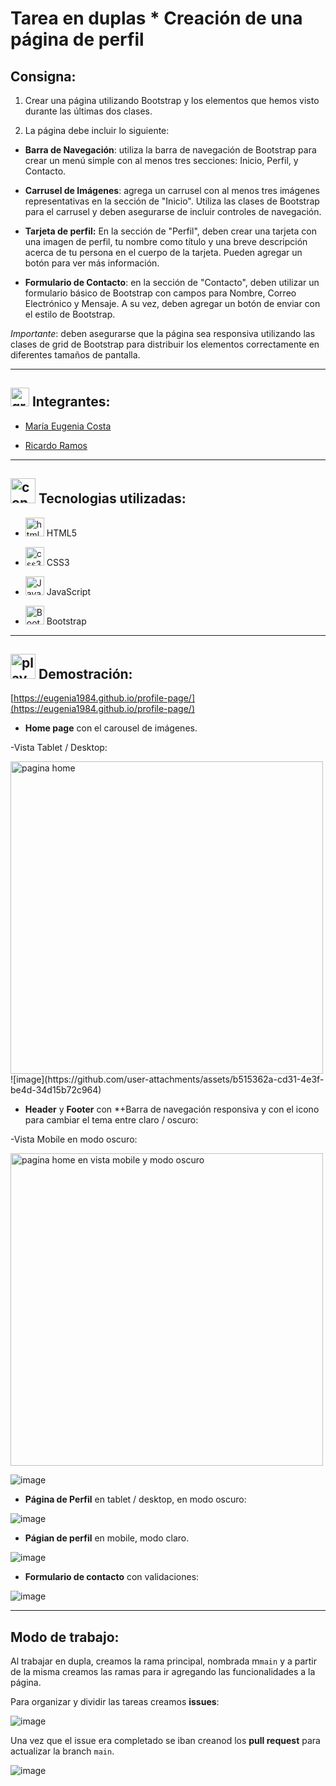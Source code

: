 # Tarea en duplas * Creación de una página de perfil


## Consigna:

1. Crear una página utilizando Bootstrap y los elementos que hemos visto durante las últimas dos clases.

2. La página debe incluir lo siguiente:

- **Barra de Navegación**: utiliza la barra de navegación de Bootstrap para crear un menú simple con al menos tres secciones: Inicio, Perfil, y Contacto.

- **Carrusel de Imágenes**: agrega un carrusel con al menos tres imágenes representativas en la sección de "Inicio". Utiliza las clases de Bootstrap para el carrusel y deben asegurarse de incluir controles de navegación.

- **Tarjeta de perfil:** En la sección de "Perfil", deben crear una tarjeta con una imagen de perfil, tu nombre como título y una breve descripción acerca de tu persona en el cuerpo de la tarjeta. Pueden agregar un botón para ver más información.

- **Formulario de Contacto**: en la sección de "Contacto", deben utilizar un formulario básico de Bootstrap con campos para Nombre, Correo Electrónico y Mensaje. A su vez, deben agregar un botón de enviar con el estilo de Bootstrap.

*Importante*: deben asegurarse que la página sea responsiva utilizando las clases de grid de Bootstrap para distribuir los elementos correctamente en diferentes tamaños de pantalla.

---

## <img width="30" height="30" src="https://img.icons8.com/ios/30/people-working-together.png" alt="grupo de personas trabajando juntas"/> Integrantes:

- [María Eugenia Costa](https://github.com/eugenia1984)

- [Ricardo Ramos](https://github.com/elequipoderiki)

---

## <img width="40" height="40" src="https://img.icons8.com/stickers/40/rdp-connection.png" alt="connection rpd"/> Tecnologias utilizadas:

- <img width="30" height="30" src="https://img.icons8.com/color/30/html-5--v1.png" alt="html5"/> HTML5

- <img width="30" height="30" src="https://img.icons8.com/color/30/css3.png" alt="css3"/> CSS3

- <img width="30" height="30" src="https://img.icons8.com/color/30/javascript--v1.png" alt="JavaScript"/> JavaScript

- <img width="30" height="30" src="https://img.icons8.com/color/30/bootstrap--v1.png" alt="Bootstrap"/> Bootstrap

---

## <img width="40" height="40" src="https://img.icons8.com/flat-round/40/play--v1.png" alt="play"/> Demostración:

[https://eugenia1984.github.io/profile-page/](https://eugenia1984.github.io/profile-page/)

- **Home page** con el carousel de imágenes.

-Vista Tablet / Desktop:

<img src="https://github.com/user-attachments/assets/b515362a-cd31-4e3f-be4d-34d15b72c964" width="500" alt="pagina home" />
![image](https://github.com/user-attachments/assets/b515362a-cd31-4e3f-be4d-34d15b72c964)

- **Header** y **Footer** con *+Barra de navegación responsiva y con el icono para cambiar el tema entre claro / oscuro:

-Vista Mobile en modo oscuro:


<img src="https://github.com/user-attachments/assets/0ec6c169-c95f-4599-bb2f-4d4dc6610ec6" width="500" alt="pagina home en vista mobile y modo oscuro" />

![image](https://github.com/user-attachments/assets/0ec6c169-c95f-4599-bb2f-4d4dc6610ec6)

- **Página de Perfil** en tablet / desktop, en modo oscuro:

![image](https://github.com/user-attachments/assets/0cac1ea5-5788-4d21-a5b7-115c534f18aa)


- **Págian de perfil** en mobile, modo claro.

![image](https://github.com/user-attachments/assets/3eef6a00-224e-4f1b-b9e6-b2fef1a08ee1)

- **Formulario de contacto** con validaciones:

![image](https://github.com/user-attachments/assets/44740fad-9a4a-4c83-95ad-32542dd2020a)

---

## Modo de trabajo:

Al trabajar en dupla, creamos la rama principal, nombrada m`main` y a partir de la misma creamos las ramas para ir agregando las funcionalidades a la página.

Para organizar y dividir las tareas creamos **issues**:

![image](https://github.com/user-attachments/assets/adfb0871-46d2-4388-84ae-b9eda44847ce)

Una vez que el issue era completado se iban creanod los **pull request** para actualizar la branch `main`.

![image](https://github.com/user-attachments/assets/ce230772-ab8d-4819-b696-17d3ae77e242)

